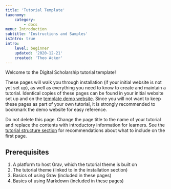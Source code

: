 ```yaml
---
title: 'Tutorial Template'
taxonomy:
    category:
        - docs
menu: Introduction
subtitle: 'Instructions and Samples'
isIntro: true
intro:
    level: beginner
    updated: '2020-12-21'
    created: 'Theo Acker'
---
```


Welcome to the Digital Scholarship tutorial template!

These pages will walk you through installation (if your initial website is not yet set up), as well as everything you need to know to create and maintain a tutorial. Identical copies of these pages can be found in your initial website set up and on the [template demo website](https://www.ds-tutorials.oucreate.com/tutorial-template/). Since you will not want to keep these pages as part of your own tutorial, it is strongly recommended to bookmark the demo website for easy reference.

Do not delete this page. Change the page title to the name of your tutorial and replace the contents with introductory information for learners. See the [tutorial structure section](https://ds-tutorials.oucreate.com/tutorial-template/structure) for recommendations about what to include on the first page.

## Prerequisites

1. A platform to host Grav, which the tutorial theme is built on
2. The tutorial theme (linked to in the installation section)
3. Basics of using Grav (included in these pages)
4. Basics of using Markdown (included in these pages)